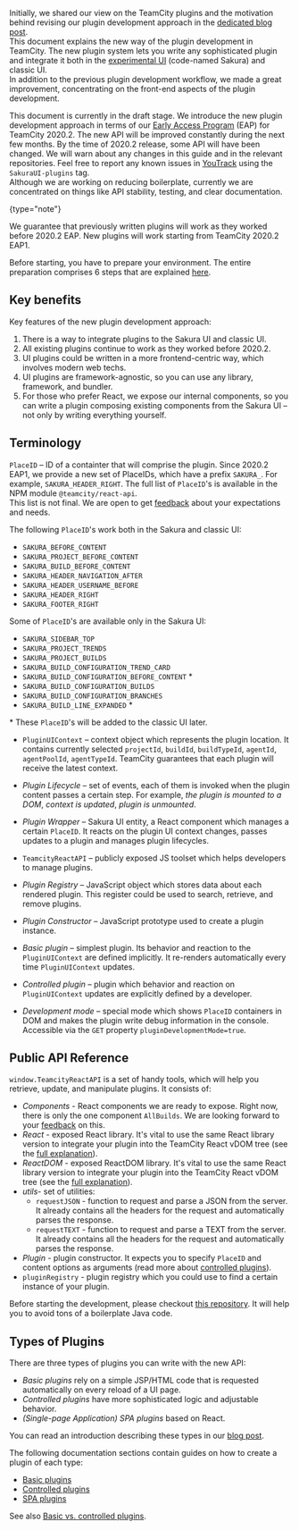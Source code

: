 [//]: # (title: Front-End Extensions)
[//]: # (auxiliary-id: Front-End+Extensions.html)

Initially, we shared our view on the TeamCity plugins and the motivation behind revising our plugin development approach in the [dedicated blog post]().   
This document explains the new way of the plugin development in TeamCity. The new plugin system lets you write any sophisticated plugin and integrate it both in the [experimental UI](https://www.jetbrains.com/help/teamcity/teamcity-experimental-ui.html) (code-named Sakura) and classic UI.   
In addition to the previous plugin development workflow, we made a great improvement, concentrating on the front-end aspects of the plugin development.

>
This document is currently in the draft stage. We introduce the new plugin development approach in terms of our [Early Access Program](https://confluence.jetbrains.com/display/TW/TeamCity+EAP) (EAP) for TeamCity 2020.2. The new API will be improved constantly during the next few months. By the time of 2020.2 release, some API will have been changed. We will warn about any changes in this guide and in the relevant repositories. Feel free to report any known issues in [YouTrack](https://youtrack.jetbrains.com/issues/TW?q=tag:%20SakuraUI-Plugins%20) using the `SakuraUI-plugins` tag.   
Although we are working on reducing boilerplate, currently we are concentrated on things like API stability, testing, and clear documentation.
>
{type="note"}

We guarantee that previously written plugins will work as they worked before 2020.2 EAP. New plugins will work starting from TeamCity 2020.2 EAP1.

Before starting, you have to prepare your environment. The entire preparation comprises 6 steps that are explained [here](getting-started-with-plugin-development.md).

## Key benefits

Key features of the new plugin development approach:
1. There is a way to integrate plugins to the Sakura UI and classic UI.
2. All existing plugins continue to work as they worked before 2020.2.
3. UI plugins could be written in a more frontend-centric way, which involves modern web techs.
4. UI plugins are framework-agnostic, so you can use any library, framework, and bundler.
5. For those who prefer React, we expose our internal components, so you can write a plugin composing existing components from the Sakura UI – not only by writing everything yourself.

## Terminology

`PlaceID` – ID of a containter that will comprise the plugin. Since 2020.2 EAP1, we provide a new set of PlaceIDs, which have a prefix `SAKURA_`. For example, `SAKURA_HEADER_RIGHT`. The full list of `PlaceID`'s is available in the NPM module `@teamcity/react-api`.   
This list is not final. We are open to get [feedback](https://confluence.jetbrains.com/display/TW/Feedback) about your expectations and needs.

The following `PlaceID`'s work both in the Sakura and classic UI:
* `SAKURA_BEFORE_CONTENT`
* `SAKURA_PROJECT_BEFORE_CONTENT`
* `SAKURA_BUILD_BEFORE_CONTENT`
* `SAKURA_HEADER_NAVIGATION_AFTER`
* `SAKURA_HEADER_USERNAME_BEFORE`
* `SAKURA_HEADER_RIGHT`
* `SAKURA_FOOTER_RIGHT`

Some of `PlaceID`'s are available only in the Sakura UI:
* `SAKURA_SIDEBAR_TOP`
* `SAKURA_PROJECT_TRENDS`
* `SAKURA_PROJECT_BUILDS`
* `SAKURA_BUILD_CONFIGURATION_TREND_CARD`
* `SAKURA_BUILD_CONFIGURATION_BEFORE_CONTENT` \*
* `SAKURA_BUILD_CONFIGURATION_BUILDS`
* `SAKURA_BUILD_CONFIGURATION_BRANCHES`
* `SAKURA_BUILD_LINE_EXPANDED` \*

\* These `PlaceID`'s will be added to the classic UI later.

* `PluginUIContext` – context object which represents the plugin location. It contains currently selected `projectId`, `buildId`, `buildTypeId`, `agentId`, `agentPoolId`, `agentTypeId`. TeamCity guarantees that each plugin will receive the latest context.

* _Plugin Lifecycle_ – set of events, each of them is invoked when the plugin content passes a certain step. For example, _the plugin is mounted to a DOM_, _context is updated_, _plugin is unmounted_.

* _Plugin Wrapper_ – Sakura UI entity, a React component which manages a certain `PlaceID`. It reacts on the plugin UI context changes, passes updates to a plugin and manages plugin lifecycles.

* `TeamсityReactAPI` – publicly exposed JS toolset which helps developers to manage plugins.

* _Plugin Registry_ – JavaScript object which stores data about each rendered plugin. This register could be used to search, retrieve, and remove plugins.

* _Plugin Constructor_ – JavaScript prototype used to create a plugin instance.

* _Basic plugin_ – simplest plugin. Its behavior and reaction to the `PluginUIContext` are defined implicitly. It re-renders automatically every time `PluginUIContext` updates.

* _Controlled plugin_ – plugin which behavior and reaction on `PluginUIContext` updates are explicitly defined by a developer.

* _Development mode_ – special mode which shows `PlaceID` containers in DOM and makes the plugin write debug information in the console. Accessible via the `GET` property `pluginDevelopmentMode=true`.

## Public API Reference

`window.TeamcityReactAPI` is a set of handy tools, which will help you retrieve, update, and manipulate plugins. It consists of:

* _Components_ - React components we are ready to expose. Right now, there is only the one component `AllBuilds`. We are looking forward to your [feedback](https://confluence.jetbrains.com/display/TW/Feedback) on this.
* _React_ - exposed React library. It's vital to use the same React library version to integrate your plugin into the TeamCity React vDOM tree (see the [full explanation](spa-ui-plugins.md)).
* _ReactDOM_ - exposed ReactDOM library. It's vital to use the same React library version to integrate your plugin into the TeamCity React vDOM tree (see the [full explanation](spa-ui-plugins.md)).
* _utils_- set of utilities:
  * `requestJSON` - function to request and parse a JSON from the server. It already contains all the headers for the request and automatically parses the response.
  * `requestTEXT` - function to request and parse a TEXT from the server. It already contains all the headers for the request and automatically parses the response.
* _Plugin_ - plugin constructor. It expects you to specify `PlaceID` and content options as arguments (read more about [controlled plugins](controlled-ui-plugins.md)).
* `pluginRegistry` - plugin registry which you could use to find a certain instance of your plugin.

Before starting the development, please checkout [this repository](https://github.com/JetBrains/teamcity-sakura-ui-plugins). It will help you to avoid tons of a boilerplate Java code.

## Types of Plugins

There are three types of plugins you can write with the new API:
* _Basic plugins_ rely on a simple JSP/HTML code that is requested automatically on every reload of a UI page.
* _Controlled plugins_ have more sophisticated logic and adjustable behavior. 
* _(Single-page Application) SPA plugins_ based on React.

You can read an introduction describing these types in our [blog post]().

The following documentation sections contain guides on how to create a plugin of each type:

* [Basic plugins](basic-ui-plugins.md)
* [Controlled plugins](controlled-ui-plugins.md)
* [SPA plugins](spa-ui-plugins.md)

See also [Basic vs. controlled plugins](basic-ui-plugins.md#Basic+vs.+controlled+plugins).